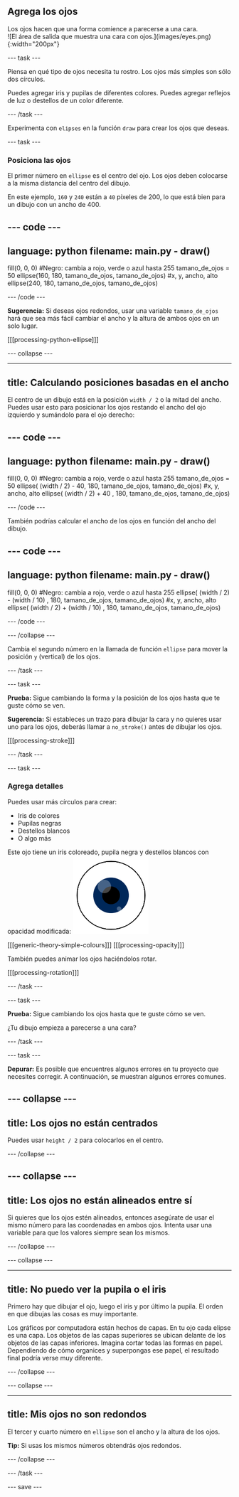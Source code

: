 ## Agrega los ojos

<div style="display: flex; flex-wrap: wrap">
<div style="flex-basis: 200px; flex-grow: 1; margin-right: 15px;">
Los ojos hacen que una forma comience a parecerse a una cara.
</div>
<div>
![El área de salida que muestra una cara con ojos.](images/eyes.png){:width="200px"}
</div>
</div>

--- task ---

Piensa en qué tipo de ojos necesita tu rostro. Los ojos más simples son sólo dos círculos.

Puedes agregar iris y pupilas de diferentes colores. Puedes agregar reflejos de luz o destellos de un color diferente.

--- /task ---

Experimenta con `elipses` en la función `draw` para crear los ojos que deseas.

--- task ---

### Posiciona las ojos

El primer número en `ellipse` es el centro del ojo. Los ojos deben colocarse a la misma distancia del centro del dibujo.

En este ejemplo, `160` y `240` están a `40` píxeles de 200, lo que está bien para un dibujo con un ancho de 400.

--- code ---
---
language: python
filename: main.py - draw()
---
  fill(0, 0, 0) #Negro: cambia a rojo, verde o azul hasta 255
  tamano_de_ojos = 50
  ellipse(160, 180, tamano_de_ojos, tamano_de_ojos) #x, y, ancho, alto
  ellipse(240, 180, tamano_de_ojos, tamano_de_ojos)

--- /code --- 

**Sugerencia:** Si deseas ojos redondos, usar una variable `tamano_de_ojos` hará que sea más fácil cambiar el ancho y la altura de ambos ojos en un solo lugar.

[[[processing-python-ellipse]]]

--- collapse ---

---
title: Calculando posiciones basadas en el ancho
---

El centro de un dibujo está en la posición `width / 2` o la mitad del ancho. Puedes usar esto para posicionar los ojos restando el ancho del ojo izquierdo y sumándolo para el ojo derecho:

--- code ---
---
language: python
filename: main.py - draw()
---

  fill(0, 0, 0) #Negro: cambia a rojo, verde o azul hasta 255 
  tamano_de_ojos = 50 
  ellipse( (width / 2) - 40, 180, tamano_de_ojos, tamano_de_ojos) #x, y, ancho, alto 
  ellipse( (width / 2) + 40 , 180, tamano_de_ojos, tamano_de_ojos)

--- /code ---

También podrías calcular el ancho de los ojos en función del ancho del dibujo.

--- code ---
---
language: python
filename: main.py - draw()
---

  fill(0, 0, 0) #Negro: cambia a rojo, verde o azul hasta 255 
  ellipse( (width / 2) - (width / 10) , 180, tamano_de_ojos, tamano_de_ojos) #x, y, ancho, alto 
  ellipse( (width / 2) + (width / 10) , 180, tamano_de_ojos, tamano_de_ojos)

--- /code ---

--- /collapse ---

Cambia el segundo número en la llamada de función `ellipse` para mover la posición `y` (vertical) de los ojos.

--- /task ---

--- task ---

**Prueba:** Sigue cambiando la forma y la posición de los ojos hasta que te guste cómo se ven.

**Sugerencia:** Si estableces un trazo para dibujar la cara y no quieres usar uno para los ojos, deberás llamar a `no_stroke()` antes de dibujar los ojos.

[[[processing-stroke]]]

--- /task ---

--- task ---

### Agrega detalles

Puedes usar más círculos para crear:
+ Iris de colores
+ Pupilas negras
+ Destellos blancos
+ O algo más

Este ojo tiene un iris coloreado, pupila negra y destellos blancos con opacidad modificada: ![El área de salida que muestra un ojo con destellos sobre la pupila y el iris.](images/catchlights.png)

[[[generic-theory-simple-colours]]] [[[processing-opacity]]]

También puedes animar los ojos haciéndolos rotar.

[[[processing-rotation]]]

--- /task ---

--- task ---

**Prueba:** Sigue cambiando los ojos hasta que te guste cómo se ven.

¿Tu dibujo empieza a parecerse a una cara?

--- /task ---

--- task ---

**Depurar:** Es posible que encuentres algunos errores en tu proyecto que necesites corregir. A continuación, se muestran algunos errores comunes.

--- collapse ---
---
title: Los ojos no están centrados
---

Puedes usar `height / 2` para colocarlos en el centro.

--- /collapse ---

--- collapse ---
---
title: Los ojos no están alineados entre sí
---

Si quieres que los ojos estén alineados, entonces asegúrate de usar el mismo número para las coordenadas en ambos ojos. Intenta usar una variable para que los valores siempre sean los mismos.

--- /collapse ---

--- collapse ---

---
title: No puedo ver la pupila o el iris
---

Primero hay que dibujar el ojo, luego el iris y por último la pupila. El orden en que dibujas las cosas es muy importante.

Los gráficos por computadora están hechos de capas. En tu ojo cada elipse es una capa. Los objetos de las capas superiores se ubican delante de los objetos de las capas inferiores. Imagina cortar todas las formas en papel. Dependiendo de cómo organices y superpongas ese papel, el resultado final podría verse muy diferente.

--- /collapse ---

--- collapse ---

---
title: Mis ojos no son redondos
---

El tercer y cuarto número en `ellipse` son el ancho y la altura de los ojos.

**Tip:** Si usas los mismos números obtendrás ojos redondos.

--- /collapse ---


--- /task ---

--- save ---
